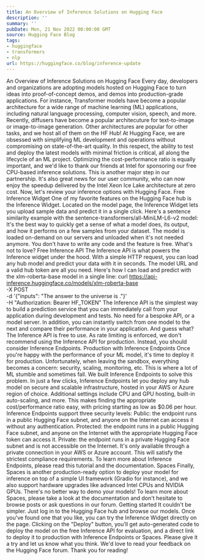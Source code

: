 ```yaml
---
title: An Overview of Inference Solutions on Hugging Face
description: ''
summary: ''
pubDate: Mon, 21 Nov 2022 00:00:00 GMT
source: Hugging Face Blog
tags:
- huggingface
- transformers
- nlp
url: https://huggingface.co/blog/inference-update
---
```


An Overview of Inference Solutions on Hugging Face
Every day, developers and organizations are adopting models hosted on Hugging Face to turn ideas into proof-of-concept demos, and demos into production-grade applications. For instance, Transformer models have become a popular architecture for a wide range of machine learning (ML) applications, including natural language processing, computer vision, speech, and more. Recently, diffusers have become a popular architecuture for text-to-image or image-to-image generation. Other architectures are popular for other tasks, and we host all of them on the HF Hub!
At Hugging Face, we are obsessed with simplifying ML development and operations without compromising on state-of-the-art quality. In this respect, the ability to test and deploy the latest models with minimal friction is critical, all along the lifecycle of an ML project. Optimizing the cost-performance ratio is equally important, and we'd like to thank our friends at Intel for sponsoring our free CPU-based inference solutions. This is another major step in our partnership. It's also great news for our user community, who can now enjoy the speedup delivered by the Intel Xeon Ice Lake architecture at zero cost.
Now, let's review your inference options with Hugging Face.
Free Inference Widget
One of my favorite features on the Hugging Face hub is the Inference Widget. Located on the model page, the Inference Widget lets you upload sample data and predict it in a single click.
Here's a sentence similarity example with the sentence-transformers/all-MiniLM-L6-v2
model:
It's the best way to quickly get a sense of what a model does, its output, and how it performs on a few samples from your dataset. The model is loaded on-demand on our servers and unloaded when it's not needed anymore. You don't have to write any code and the feature is free. What's not to love?
Free Inference API
The Inference API is what powers the Inference widget under the hood. With a simple HTTP request, you can load any hub model and predict your data with it in seconds. The model URL and a valid hub token are all you need.
Here's how I can load and predict with the xlm-roberta-base
model in a single line:
curl https://api-inference.huggingface.co/models/xlm-roberta-base \
-X POST \
-d '{"inputs": "The answer to the universe is <mask>."}' \
-H "Authorization: Bearer HF_TOKEN"
The Inference API is the simplest way to build a prediction service that you can immediately call from your application during development and tests. No need for a bespoke API, or a model server. In addition, you can instantly switch from one model to the next and compare their performance in your application. And guess what? The Inference API is free to use.
As rate limiting is enforced, we don't recommend using the Inference API for production. Instead, you should consider Inference Endpoints.
Production with Inference Endpoints
Once you're happy with the performance of your ML model, it's time to deploy it for production. Unfortunately, when leaving the sandbox, everything becomes a concern: security, scaling, monitoring, etc. This is where a lot of ML stumble and sometimes fall. We built Inference Endpoints to solve this problem.
In just a few clicks, Inference Endpoints let you deploy any hub model on secure and scalable infrastructure, hosted in your AWS or Azure region of choice. Additional settings include CPU and GPU hosting, built-in auto-scaling, and more. This makes finding the appropriate cost/performance ratio easy, with pricing starting as low as $0.06 per hour.
Inference Endpoints support three security levels:
Public: the endpoint runs in a public Hugging Face subnet, and anyone on the Internet can access it without any authentication.
Protected: the endpoint runs in a public Hugging Face subnet, and anyone on the Internet with the appropriate Hugging Face token can access it.
Private: the endpoint runs in a private Hugging Face subnet and is not accessible on the Internet. It's only available through a private connection in your AWS or Azure account. This will satisfy the strictest compliance requirements.
To learn more about Inference Endpoints, please read this tutorial and the documentation.
Spaces
Finally, Spaces is another production-ready option to deploy your model for inference on top of a simple UI framework (Gradio for instance), and we also support hardware upgrades like advanced Intel CPUs and NVIDIA GPUs. There's no better way to demo your models!
To learn more about Spaces, please take a look at the documentation and don't hesitate to browse posts or ask questions in our forum.
Getting started
It couldn't be simpler. Just log in to the Hugging Face hub and browse our models. Once you've found one that you like, you can try the Inference Widget directly on the page. Clicking on the "Deploy" button, you'll get auto-generated code to deploy the model on the free Inference API for evaluation, and a direct link to deploy it to production with Inference Endpoints or Spaces.
Please give it a try and let us know what you think. We'd love to read your feedback on the Hugging Face forum.
Thank you for reading!